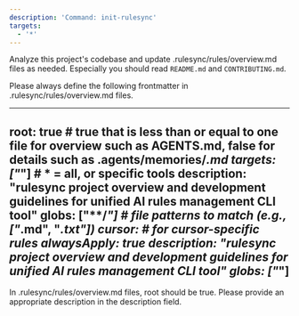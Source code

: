 ```yaml
---
description: 'Command: init-rulesync'
targets:
  - '*'
---
```


Analyze this project's codebase and update .rulesync/rules/overview.md files as needed. Especially you should read `README.md` and `CONTRIBUTING.md`.

Please always define the following frontmatter in .rulesync/rules/overview.md files.

---
root: true # true that is less than or equal to one file for overview such as AGENTS.md, false for details such as .agents/memories/*.md
targets: ["*"] # * = all, or specific tools
description: "rulesync project overview and development guidelines for unified AI rules management CLI tool"
globs: ["**/*"] # file patterns to match (e.g., ["*.md", "*.txt"])
cursor: # for cursor-specific rules
  alwaysApply: true
  description: "rulesync project overview and development guidelines for unified AI rules management CLI tool"
  globs: ["*"]
---

In .rulesync/rules/overview.md files, root should be true. Please provide an appropriate description in the description field.
